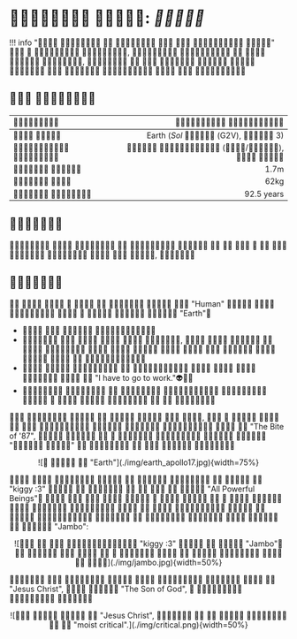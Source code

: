 #  : **

!!! info "       "
       ,      ,             

##  
|   |   |
| :--------- | ----------------: |
|   | Earth (*Sol*  (G2V),  3) |
|   |   (/),   |
|   | 1.7m |
|   | 62kg |
|   | 92.5 years |

## 

                , 

## 

         "Human"         "Earth" 

*    
*      ,                  
*            "I have to go to work."👽🤣🤣
*              

       ,             "The Bite of '87",         " "      

<center>
![   "Earth"](./img/earth_apollo17.jpg){width=75%}
</center>

          "kiggy :3"         "All Powerful Beings"                                "Jambo":

<center>
![    "kiggy :3"    "Jambo"              ](./img/jambo.jpg){width=50%}
</center>

         "Jesus Christ",   "The Son of God",    

<center>
![    "Jesus Christ",        "moist critical".](./img/critical.png){width=50%}
</center>